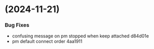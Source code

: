 #  (2024-11-21)


### Bug Fixes

* confusing message on pm stopped when keep attached d84d01e
* pm default connect order 4aa1911



